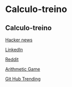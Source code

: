 # Calculo-treino
<h2>Calculo-treino</h2>


<p><a href="https://news.ycombinator.com/">Hacker news</a></p>

<p><a href="https://www.linkedin.com/home">LinkedIn</a></p>

<p><a href="https://www.reddit.com/"> Reddit </a></p>
<p><a href="https://arithmetic.zetamac.com/">Arithmetic Game</a></p>
<p><a href="https://github.com/trending">Git Hub Trending</a></p>
